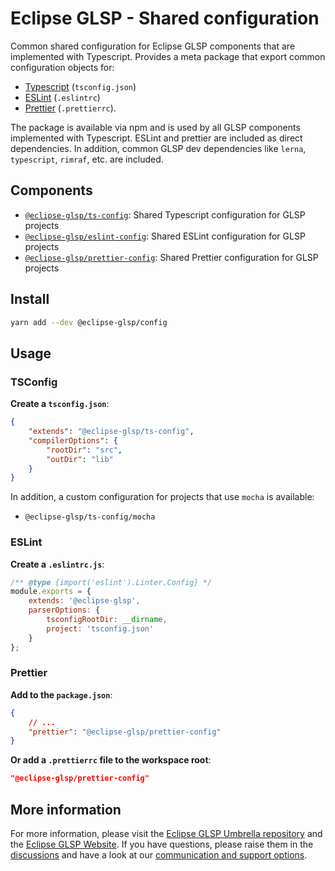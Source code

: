 # Eclipse GLSP - Shared configuration

Common shared configuration for Eclipse GLSP components that are implemented with Typescript.
Provides a meta package that export common configuration objects for:

-   [Typescript](https://www.typescriptlang.org/) (`tsconfig.json`)
-   [ESLint](https://eslint.org/) (`.eslintrc`)
-   [Prettier](https://prettier.io/) (`.prettierrc`).

The package is available via npm and is used by all GLSP components implemented with Typescript.
ESLint and prettier are included as direct dependencies.
In addition, common GLSP dev dependencies like `lerna`, `typescript`, `rimraf`, etc. are included.

## Components

-   [`@eclipse-glsp/ts-config`](https://www.npmjs.com/package/@eclipse-glsp/ts-config): Shared Typescript configuration for GLSP projects
-   [`@eclipse-glsp/eslint-config`](https://www.npmjs.com/package/@eclipse-glsp/eslint-config): Shared ESLint configuration for GLSP projects
-   [`@eclipse-glsp/prettier-config`](https://www.npmjs.com/package/@eclipse-glsp/prettier-config): Shared Prettier configuration for GLSP projects

## Install

```bash
yarn add --dev @eclipse-glsp/config
```

## Usage

### TSConfig

**Create a `tsconfig.json`**:

```json
{
    "extends": "@eclipse-glsp/ts-config",
    "compilerOptions": {
        "rootDir": "src",
        "outDir": "lib"
    }
}
```

In addition, a custom configuration for projects that use `mocha` is available:

-   `@eclipse-glsp/ts-config/mocha`

### ESLint

**Create a `.eslintrc.js`**:

```javascript
/** @type {import('eslint').Linter.Config} */
module.exports = {
    extends: '@eclipse-glsp',
    parserOptions: {
        tsconfigRootDir: __dirname,
        project: 'tsconfig.json'
    }
};
```

### Prettier

**Add to the `package.json`**:

```json
{
    // ...
    "prettier": "@eclipse-glsp/prettier-config"
}
```

**Or add a `.prettierrc` file to the workspace root**:

```json
"@eclipse-glsp/prettier-config"
```

## More information

For more information, please visit the [Eclipse GLSP Umbrella repository](https://github.com/eclipse-glsp/glsp) and the [Eclipse GLSP Website](https://www.eclipse.org/glsp/).
If you have questions, please raise them in the [discussions](https://github.com/eclipse-glsp/glsp/discussions) and have a look at our [communication and support options](https://www.eclipse.org/glsp/contact/).
